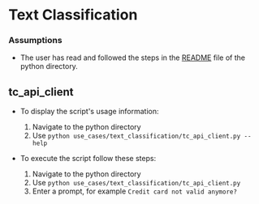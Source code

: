 # Text Classification

### Assumptions
- The user has read and followed the steps in the [README]("https://github.com/Helvia/rag-buddy/blob/develop/python/README.md") file of the python directory.

## tc_api_client

- To display the script's usage information:
    1. Navigate to the python directory
    2. Use `python use_cases/text_classification/tc_api_client.py --help`

- To execute the script follow these steps:
    1. Navigate to the python directory
    2. Use `python use_cases/text_classification/tc_api_client.py`
    3. Enter a prompt, for example `Credit card not valid anymore?`
